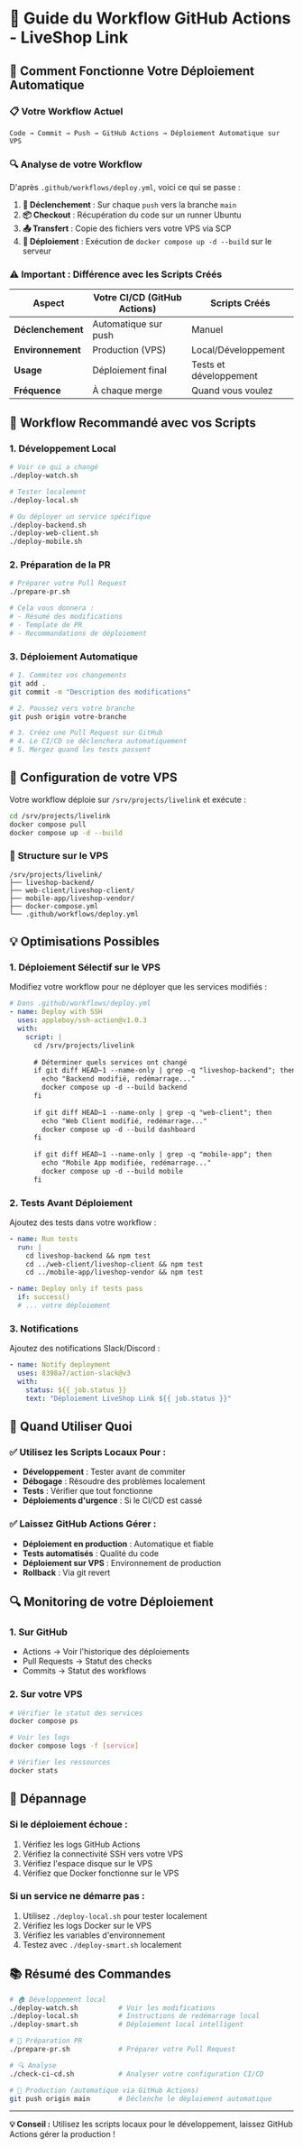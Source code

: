 # 🔄 Guide du Workflow GitHub Actions - LiveShop Link

## 🎯 Comment Fonctionne Votre Déploiement Automatique

### 📋 **Votre Workflow Actuel**

```
Code → Commit → Push → GitHub Actions → Déploiement Automatique sur VPS
```

### 🔍 **Analyse de votre Workflow**

D'après `.github/workflows/deploy.yml`, voici ce qui se passe :

1. **🚀 Déclenchement** : Sur chaque `push` vers la branche `main`
2. **📦 Checkout** : Récupération du code sur un runner Ubuntu
3. **📤 Transfert** : Copie des fichiers vers votre VPS via SCP
4. **🐳 Déploiement** : Exécution de `docker compose up -d --build` sur le serveur

### ⚠️ **Important : Différence avec les Scripts Créés**

| Aspect | Votre CI/CD (GitHub Actions) | Scripts Créés |
|--------|------------------------------|---------------|
| **Déclenchement** | Automatique sur push | Manuel |
| **Environnement** | Production (VPS) | Local/Développement |
| **Usage** | Déploiement final | Tests et développement |
| **Fréquence** | À chaque merge | Quand vous voulez |

## 🚀 **Workflow Recommandé avec vos Scripts**

### 1. **Développement Local**
```bash
# Voir ce qui a changé
./deploy-watch.sh

# Tester localement
./deploy-local.sh

# Ou déployer un service spécifique
./deploy-backend.sh
./deploy-web-client.sh
./deploy-mobile.sh
```

### 2. **Préparation de la PR**
```bash
# Préparer votre Pull Request
./prepare-pr.sh

# Cela vous donnera :
# - Résumé des modifications
# - Template de PR
# - Recommandations de déploiement
```

### 3. **Déploiement Automatique**
```bash
# 1. Commitez vos changements
git add .
git commit -m "Description des modifications"

# 2. Poussez vers votre branche
git push origin votre-branche

# 3. Créez une Pull Request sur GitHub
# 4. Le CI/CD se déclenchera automatiquement
# 5. Mergez quand les tests passent
```

## 🔧 **Configuration de votre VPS**

Votre workflow déploie sur `/srv/projects/livelink` et exécute :

```bash
cd /srv/projects/livelink
docker compose pull
docker compose up -d --build
```

### 📁 **Structure sur le VPS**
```
/srv/projects/livelink/
├── liveshop-backend/
├── web-client/liveshop-client/
├── mobile-app/liveshop-vendor/
├── docker-compose.yml
└── .github/workflows/deploy.yml
```

## 💡 **Optimisations Possibles**

### 1. **Déploiement Sélectif sur le VPS**
Modifiez votre workflow pour ne déployer que les services modifiés :

```yaml
# Dans .github/workflows/deploy.yml
- name: Deploy with SSH
  uses: appleboy/ssh-action@v1.0.3
  with:
    script: |
      cd /srv/projects/livelink
      
      # Déterminer quels services ont changé
      if git diff HEAD~1 --name-only | grep -q "liveshop-backend"; then
        echo "Backend modifié, redémarrage..."
        docker compose up -d --build backend
      fi
      
      if git diff HEAD~1 --name-only | grep -q "web-client"; then
        echo "Web Client modifié, redémarrage..."
        docker compose up -d --build dashboard
      fi
      
      if git diff HEAD~1 --name-only | grep -q "mobile-app"; then
        echo "Mobile App modifiée, redémarrage..."
        docker compose up -d --build mobile
      fi
```

### 2. **Tests Avant Déploiement**
Ajoutez des tests dans votre workflow :

```yaml
- name: Run tests
  run: |
    cd liveshop-backend && npm test
    cd ../web-client/liveshop-client && npm test
    cd ../mobile-app/liveshop-vendor && npm test

- name: Deploy only if tests pass
  if: success()
  # ... votre déploiement
```

### 3. **Notifications**
Ajoutez des notifications Slack/Discord :

```yaml
- name: Notify deployment
  uses: 8398a7/action-slack@v3
  with:
    status: ${{ job.status }}
    text: "Déploiement LiveShop Link ${{ job.status }}"
```

## 🎯 **Quand Utiliser Quoi**

### ✅ **Utilisez les Scripts Locaux Pour :**
- **Développement** : Tester avant de commiter
- **Débogage** : Résoudre des problèmes localement
- **Tests** : Vérifier que tout fonctionne
- **Déploiements d'urgence** : Si le CI/CD est cassé

### ✅ **Laissez GitHub Actions Gérer :**
- **Déploiement en production** : Automatique et fiable
- **Tests automatisés** : Qualité du code
- **Déploiement sur VPS** : Environnement de production
- **Rollback** : Via git revert

## 🔍 **Monitoring de votre Déploiement**

### 1. **Sur GitHub**
- Actions → Voir l'historique des déploiements
- Pull Requests → Statut des checks
- Commits → Statut des workflows

### 2. **Sur votre VPS**
```bash
# Vérifier le statut des services
docker compose ps

# Voir les logs
docker compose logs -f [service]

# Vérifier les ressources
docker stats
```

## 🚨 **Dépannage**

### **Si le déploiement échoue :**
1. Vérifiez les logs GitHub Actions
2. Vérifiez la connectivité SSH vers votre VPS
3. Vérifiez l'espace disque sur le VPS
4. Vérifiez que Docker fonctionne sur le VPS

### **Si un service ne démarre pas :**
1. Utilisez `./deploy-local.sh` pour tester localement
2. Vérifiez les logs Docker sur le VPS
3. Vérifiez les variables d'environnement
4. Testez avec `./deploy-smart.sh` localement

## 📚 **Résumé des Commandes**

```bash
# 🏠 Développement local
./deploy-watch.sh          # Voir les modifications
./deploy-local.sh          # Instructions de redémarrage local
./deploy-smart.sh          # Déploiement local intelligent

# 🔀 Préparation PR
./prepare-pr.sh            # Préparer votre Pull Request

# 🔍 Analyse
./check-ci-cd.sh           # Analyser votre configuration CI/CD

# 🚀 Production (automatique via GitHub Actions)
git push origin main       # Déclenche le déploiement automatique
```

---

**💡 Conseil :** Utilisez les scripts locaux pour le développement, laissez GitHub Actions gérer la production !
